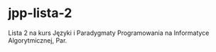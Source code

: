# jpp-lista-2
Lista 2 na kurs Języki i Paradygmaty Programowania na Informatyce Algorytmicznej, Par.
